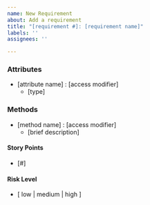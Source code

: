 ```yaml
---
name: New Requirement
about: Add a requirement
title: "[requirement #]: [requirement name]"
labels: ''
assignees: ''

---
```


### Attributes
- [attribute name] : [access modifier]
    - [type]

### Methods
- [method name] : [access modifier]
    - [brief description]

#### Story Points
- [#]

#### Risk Level
- [ low | medium | high ]
